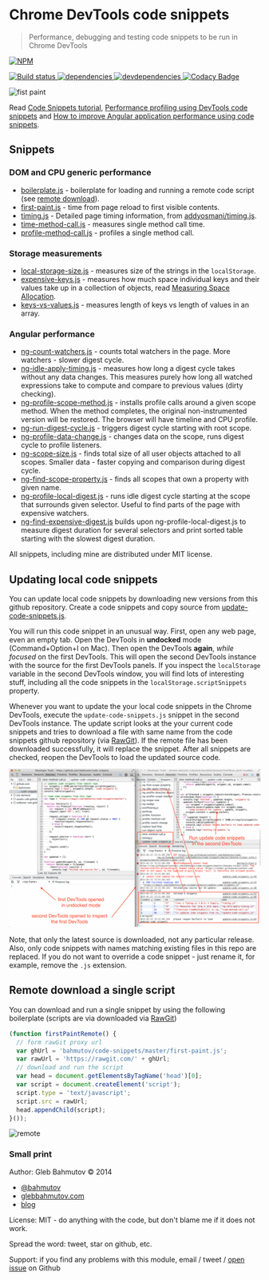 # Chrome DevTools code snippets

> Performance, debugging and testing code snippets to be run in Chrome DevTools

[![NPM][code-snippets-icon] ][code-snippets-url]

[![Build status][code-snippets-ci-image] ][code-snippets-ci-url]
[![dependencies][code-snippets-dependencies-image] ][code-snippets-dependencies-url]
[![devdependencies][code-snippets-devdependencies-image] ][code-snippets-devdependencies-url]
[![Codacy Badge][code-snippets-codacy-image] ][code-snippets-codacy-url]

[code-snippets-icon]: https://nodei.co/npm/code-snippets.png?downloads=true
[code-snippets-url]: https://npmjs.org/package/code-snippets
[code-snippets-ci-image]: https://travis-ci.org/bahmutov/code-snippets.png?branch=master
[code-snippets-ci-url]: https://travis-ci.org/bahmutov/code-snippets
[code-snippets-dependencies-image]: https://david-dm.org/bahmutov/code-snippets.png
[code-snippets-dependencies-url]: https://david-dm.org/bahmutov/code-snippets
[code-snippets-devdependencies-image]: https://david-dm.org/bahmutov/code-snippets/dev-status.png
[code-snippets-devdependencies-url]: https://david-dm.org/bahmutov/code-snippets#info=devDependencies
[code-snippets-codacy-image]: https://www.codacy.com/project/badge/99acaf40b1f1483c80016eb31fbaef49
[code-snippets-codacy-url]: https://www.codacy.com/public/bahmutov/code-snippets.git

![fist paint](https://raw.githubusercontent.com/bahmutov/code-snippets/master/first-paint-code-snippet.png)

Read [Code Snippets tutorial][1],
[Performance profiling using DevTools code snippets][2] and
[How to improve Angular application performance using code snippets][3].

## Snippets

### DOM and CPU generic performance

* [boilerplate.js](boilerplate.js) - boilerplate for loading and running a remote code script 
(see [remote download](#remote-download)).
* [first-paint.js](first-paint.js) - time from page reload to first visible contents.
* [timing.js](timing.js) - Detailed page timing information, 
from [addyosmani/timing.js](https://github.com/addyosmani/timing.js).
* [time-method-call.js](time-method-call.js) - measures single method call time.
* [profile-method-call.js](profile-method-call.js) - profiles a single method call.

### Storage measurements

* [local-storage-size.js](local-storage-size.js) - measures size of the strings in the `localStorage`.
* [expensive-keys.js](expensive-keys.js) - measures how much space individual keys and their values
take up in a collection of objects, read [Measuring Space Allocation][measure].
* [keys-vs-values.js](keys-vs-values.js) - measures length of keys vs length of values in an array.

### Angular performance

* [ng-count-watchers.js](ng-count-watchers.js) - counts total watchers in the page. 
More watchers - slower digest cycle.
* [ng-idle-apply-timing.js](ng-idle-apply-timing.js) - measures how long a digest cycle takes without 
any data changes. This measures purely how long all watched expressions take to compute and compare
to previous values (dirty checking).
* [ng-profile-scope-method.js](ng-profile-scope-method.js) - installs profile calls around a given
scope method. When the method completes, the original non-instrumented version will be restored.
The browser will have timeline and CPU profile.
* [ng-run-digest-cycle.js](ng-run-digest-cycle.js) - triggers digest cycle starting with root scope.
* [ng-profile-data-change.js](ng-profile-data-change.js) - changes data on the scope, runs digest cycle
to profile listeners.
* [ng-scope-size.js](ng-scope-size.js) - finds total size of all user objects attached to all scopes.
Smaller data - faster copying and comparison during digest cycle.
* [ng-find-scope-property.js](ng-find-scope-property.js) - finds all scopes that own a property
with given name.
* [ng-profile-local-digest.js](ng-profile-local-digest.js) - runs idle digest cycle starting at the scope
that surrounds given selector. Useful to find parts of the page with expensive watchers.
* [ng-find-expensive-digest.js](ng-find-expensive-digest.js) builds upon ng-profile-local-digest.js to measure
digest duration for several selectors and print sorted table starting with the slowest digest duration.

All snippets, including mine are distributed under MIT license.

## Updating local code snippets

You can update local code snippets by downloading new versions from this github repository.
Create a code snippets and copy source from [update-code-snippets.js](update-code-snippets.js). 

You will run this code snippet in an unusual way. First, open any web page, even an empty tab.
Open the DevTools in **undocked** mode (Command+Option+I on Mac). Then open the DevTools **again**, 
*while focused* on the first DevTools. This will open the second DevTools instance with the source for the
first DevTools panels. If you inspect the `localStorage` variable in the second DevTools window, you will
find lots of interesting stuff, including all the code snippets in the `localStorage.scriptSnippets` property.

Whenever you want to update the your local code snippets in the Chrome DevTools, execute the `update-code-snippets.js`
snippet in the second DevTools instance. The update script looks at the your current code snippets and 
tries to download a file with same name from the code snippets github repository (via [RawGit][RawGit]). 
If the remote file has been downloaded successfully, it will replace the snippet. 
After all snippets are checked, reopen the DevTools to load the updated source code.

![update code snippets](images/update-code-snippets.png)

Note, that only the latest source is downloaded, not any particular release.
Also, only code snippets with names matching existing files in this repo are replaced. If you do not
want to override a code snippet - just rename it, for example, remove the `.js` extension.

## Remote download a single script

You can download and run a single snippet by using the following boilerplate 
(scripts are via downloaded via [RawGit][RawGit])

```js
(function firstPaintRemote() {
  // form rawGit proxy url
  var ghUrl = 'bahmutov/code-snippets/master/first-paint.js';
  var rawUrl = 'https://rawgit.com/' + ghUrl;
  // download and run the script
  var head = document.getElementsByTagName('head')[0];
  var script = document.createElement('script');
  script.type = 'text/javascript';
  script.src = rawUrl;
  head.appendChild(script);
}());
```

![remote](https://raw.githubusercontent.com/bahmutov/code-snippets/master/first-paint-code-snippet-remote.png)

### Small print

Author: Gleb Bahmutov &copy; 2014

* [@bahmutov](https://twitter.com/bahmutov)
* [glebbahmutov.com](http://glebbahmutov.com)
* [blog](http://bahmutov.calepin.co/)

License: MIT - do anything with the code, but don't blame me if it does not work.

Spread the word: tweet, star on github, etc.

Support: if you find any problems with this module, email / tweet /
[open issue](https://github.com/bahmutov/code-snippets/issues?state=open) on Github

[1]: http://bahmutov.calepin.co/chrome-devtools-code-snippets.html
[2]: http://bahmutov.calepin.co/performance-profiling-using-devtools-code-snippets.html
[3]: http://bahmutov.calepin.co/improving-angular-web-app-performance-example.html
[measure]: http://bahmutov.calepin.co/measure-space-allocation.html
[RawGit]: https://rawgit.com/
